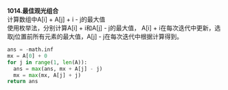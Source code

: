 **1014.最佳观光组合** </br>
计算数组中A[i] + A[j] + i - j的最大值 </br>
使用枚举法，分别计算A[i] + i和A[j] - j的最大值， A[i] + i在每次迭代中更新，选取j位置前所有元素的最大值，A[j] - j在每次迭代中根据计算得到。
```python
ans = -math.inf
mx = A[0] + 0
for j in range(1, len(A)):
  ans = max(ans, mx + A[j] - j)
  mx = max(mx, A[j] + j)
return ans
```
